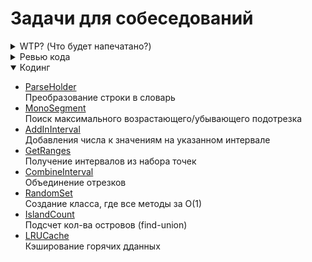 # Задачи для собеседований

<details>
<summary>WTP? (Что будет напечатано?)</summary>


</details>

<details>
<summary>Ревью кода</summary>

</details>

<details open>
<summary>Кодинг</summary>

- [ParseHolder](https://github.com/AlexAkama/interview_task/blob/main/src/org/example/coding/ParseHolder.java)  
  Преобразование строки в словарь
- [MonoSegment](https://github.com/AlexAkama/interview_task/blob/main/src/org/example/coding/MonoSegment.java)  
  Поиск максимального возрастающего/убывающего подотрезка
- [AddInInterval](https://github.com/AlexAkama/interview_task/blob/main/src/org/example/coding/AddInInterval.java)  
  Добавления числа к значениям на указанном интервале
- [GetRanges](https://github.com/AlexAkama/interview_task/blob/main/src/org/example/coding/GetRamges.java)  
  Получение интервалов из набора точек
- [CombineInterval](https://github.com/AlexAkama/interview_task/blob/main/src/org/example/coding/CombineInterval.java)  
  Объединение отрезков
- [RandomSet](https://github.com/AlexAkama/interview_task/blob/main/src/org/example/coding/RandomSet.java)  
  Создание класса, где все методы за O(1)
- [IslandCount](https://github.com/AlexAkama/interview_task/blob/main/src/org/example/coding/IslandCount.java)  
  Подсчет кол-ва островов (find-union)
- [LRUCache](https://github.com/AlexAkama/interview_task/blob/main/src/org/example/coding/LRUCache.java)  
  Кэширование горячих дданных


</details>